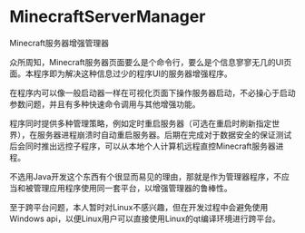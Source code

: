 # MinecraftServerManager
Minecraft服务器增强管理器

众所周知，Minecraft服务器页面要么是个命令行，要么是个信息寥寥无几的UI页面。本程序即为解决这种信息过少的程序UI的服务器增强程序。

在程序内可以像一般启动器一样在可视化页面下操作服务器启动，不必操心于启动参数问题，并且有多种快速命令调用与其他增强功能。

程序同时提供多种管理策略，例如定时重启服务器（可选在重启时刷新指定世界），在服务器进程崩溃时自动重启服务器。后期在完成对于数据安全的保证测试后会同时推出远控子程序，可以从本地个人计算机远程直控Minecraft服务器进程。

不选用Java开发这个东西有个很显而易见的理由，那就是作为管理器程序，不应当和被管理应用程序使用同一套平台，以增强管理器的鲁棒性。

至于跨平台问题，本人暂时对Linux不感兴趣，但在开发过程中会避免使用Windows api，以便Linux用户可以直接使用Linux的qt编译环境进行跨平台。
